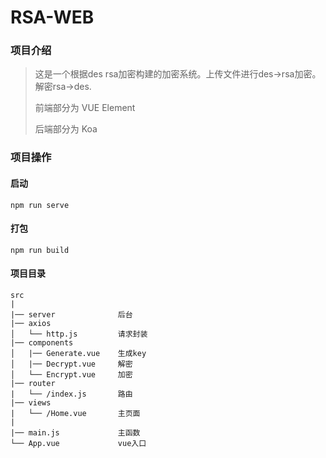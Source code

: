 # RSA-WEB

### 项目介绍

> 这是一个根据des rsa加密构建的加密系统。上传文件进行des→rsa加密。解密rsa→des.
>
> 前端部分为 VUE Element
>
> 后端部分为 Koa

### 项目操作



#### **启动**

```shell
npm run serve
```



#### **打包**

```shell
npm run build
```

#### 

#### 项目目录

```shell
src
|
|── server  			后台 
|── axios   
│	└── http.js			请求封装
|── components  			  
│	|── Generate.vue	生成key
│	|── Decrypt.vue		解密
│	└── Encrypt.vue		加密
|── router  				 
|	└── /index.js		路由
|── views  			
|	└── /Home.vue		主页面
|
|── main.js  			主函数
└── App.vue  			vue入口

```



#### 

